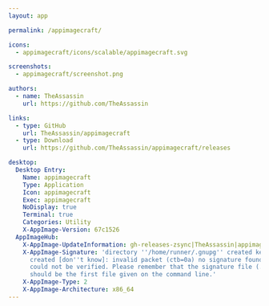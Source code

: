 ```yaml
---
layout: app

permalink: /appimagecraft/

icons:
  - appimagecraft/icons/scalable/appimagecraft.svg

screenshots:
  - appimagecraft/screenshot.png

authors:
  - name: TheAssassin
    url: https://github.com/TheAssassin

links:
  - type: GitHub
    url: TheAssassin/appimagecraft
  - type: Download
    url: https://github.com/TheAssassin/appimagecraft/releases

desktop:
  Desktop Entry:
    Name: appimagecraft
    Type: Application
    Icon: appimagecraft
    Exec: appimagecraft
    NoDisplay: true
    Terminal: true
    Categories: Utility
    X-AppImage-Version: 67c1526
  AppImageHub:
    X-AppImage-UpdateInformation: gh-releases-zsync|TheAssassin|appimagecraft|continuous|appimagecraft-*x86_64.AppImage.zsync
    X-AppImage-Signature: 'directory ''/home/runner/.gnupg'' created keybox ''/home/runner/.gnupg/pubring.kbx''
      created [don''t know]: invalid packet (ctb=0a) no signature found the signature
      could not be verified. Please remember that the signature file (.sig or .asc)
      should be the first file given on the command line.'
    X-AppImage-Type: 2
    X-AppImage-Architecture: x86_64
---
```

